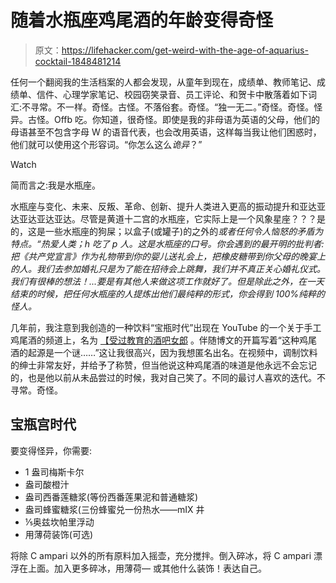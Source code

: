 # 随着水瓶座鸡尾酒的年龄变得奇怪

> 原文：<https://lifehacker.com/get-weird-with-the-age-of-aquarius-cocktail-1848481214>

任何一个翻阅我的生活档案的人都会发现，从童年到现在，成绩单、教师笔记、成绩单、信件、心理学家笔记、校园窃笑录音、员工评论、和贺卡中散落着如下词汇:不寻常。不一样。奇怪。古怪。不落俗套。奇怪。“独一无二。”奇怪。奇怪。怪异。古怪。Offb 吃。你知道，很奇怪。即使是我的非母语为英语的父母，他们的母语甚至不包含字母 W 的语音代表，也会改用英语，这样每当我让他们困惑时，他们就可以使用这个形容词。“你怎么这么*诡异*？”

Watch

简而言之:我是水瓶座。

水瓶座与变化、未来、反叛、革命、创新、提升人类进入更高的振动提升和亚达亚达亚达亚达亚达。尽管是黄道十二宫的水瓶座，它实际上是一个风象星座？？？是的，这是一些水瓶座的狗屎；以盒子(或罐子)的之外的*或者任何令人恼怒的矛盾为特点。“热爱人类；h 吃了 p 人。这是水瓶座的口号。你会遇到的最开明的批判者:把《共产党宣言》作为礼物带到你的婴儿送礼会上，把橡皮糖带到你父母的晚宴上的人。我们去参加婚礼只是为了能在招待会上跳舞，我们并不真正关心婚礼仪式。我们有很棒的想法！...要是有其他人来做这项工作就好了。但是除此之外，在一天结束的时候，把任何水瓶座的人提炼出他们最纯粹的形式，你会得到 100%纯粹的怪人。*

几年前，我注意到我创造的一种饮料“宝瓶时代”出现在 YouTube 的一个关于手工鸡尾酒的频道上，名为 [【受过教育的酒吧女郎](https://theeducatedbarfly.com/age-of-aquarius) 。伴随博文的开篇写着“这种鸡尾酒的起源是一个谜……”这让我很高兴，因为我想匿名出名。在视频中，调制饮料的绅士非常友好，并给予了称赞，但当他说这种鸡尾酒的味道是他永远不会忘记的，也是他以前从未品尝过的时候，我对自己笑了。不同的最讨人喜欢的迭代。不寻常。奇怪。

## 宝瓶宫时代

要变得怪异，你需要:

*   1 盎司梅斯卡尔
*   盎司酸橙汁
*   盎司西番莲糖浆(等份西番莲果泥和普通糖浆)
*   盎司蜂蜜糖浆(三份蜂蜜兑一份热水——mIX 井
*   ⅕奥兹坎帕里浮动
*   用薄荷装饰(可选)

将除 C ampari 以外的所有原料加入摇壶，充分搅拌。倒入碎冰，将 C ampari 漂浮在上面。加入更多碎冰，用薄荷— 或其他什么装饰！表达自己。